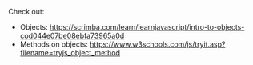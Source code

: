 Check out:

- Objects: https://scrimba.com/learn/learnjavascript/intro-to-objects-cod044e07be08ebfa73965a0d
- Methods on objects: https://www.w3schools.com/js/tryit.asp?filename=tryjs_object_method 